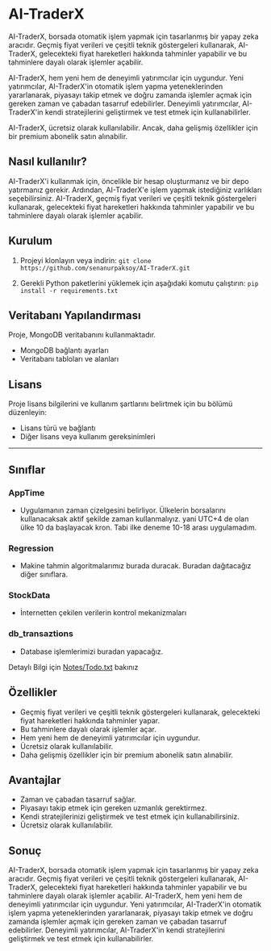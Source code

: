 # AI-TraderX

AI-TraderX, borsada otomatik işlem yapmak için tasarlanmış bir yapay zeka aracıdır. Geçmiş fiyat verileri ve çeşitli teknik göstergeleri kullanarak, AI-TraderX, gelecekteki fiyat hareketleri hakkında tahminler yapabilir ve bu tahminlere dayalı olarak işlemler açabilir.

AI-TraderX, hem yeni hem de deneyimli yatırımcılar için uygundur. Yeni yatırımcılar, AI-TraderX'in otomatik işlem yapma yeteneklerinden yararlanarak, piyasayı takip etmek ve doğru zamanda işlemler açmak için gereken zaman ve çabadan tasarruf edebilirler. Deneyimli yatırımcılar, AI-TraderX'in kendi stratejilerini geliştirmek ve test etmek için kullanabilirler.

AI-TraderX, ücretsiz olarak kullanılabilir. Ancak, daha gelişmiş özellikler için bir premium abonelik satın alınabilir.

## Nasıl kullanılır?

AI-TraderX'i kullanmak için, öncelikle bir hesap oluşturmanız ve bir depo yatırmanız gerekir. Ardından, AI-TraderX'e işlem yapmak istediğiniz varlıkları seçebilirsiniz. AI-TraderX, geçmiş fiyat verileri ve çeşitli teknik göstergeleri kullanarak, gelecekteki fiyat hareketleri hakkında tahminler yapabilir ve bu tahminlere dayalı olarak işlemler açabilir.

## Kurulum

1. Projeyi klonlayın veya indirin:
`git clone https://github.com/senanurpaksoy/AI-TraderX.git`

2. Gerekli Python paketlerini yüklemek için aşağıdaki komutu çalıştırın:
`pip install -r requirements.txt`

## Veritabanı Yapılandırması

Proje, MongoDB veritabanını kullanmaktadır.

- MongoDB bağlantı ayarları
- Veritabanı tabloları ve alanları

## Lisans

Proje lisans bilgilerini ve kullanım şartlarını belirtmek için bu bölümü düzenleyin:

- Lisans türü ve bağlantı
- Diğer lisans veya kullanım gereksinimleri

---
## Sınıflar
### AppTime 
 * Uygulamanın zaman çizelgesini belirliyor. Ülkelerin borsalarını kullanacaksak aktif şekilde zaman kullanmalıyız. yani UTC+4 de olan ülke 10 da başlayacak kron. Tabi ilke deneme 10-18 arası uygulamadım.
### Regression 
 * Makine tahmin algoritmalarımız burada duracak. Buradan dağıtacağız diğer sınıflara.
### StockData 
 * İnternetten çekilen verilerin kontrol mekanizmaları
### db_transaztions 
 * Database işlemlerimizi buradan yapacağız.

Detaylı Bilgi için [Notes/Todo.txt](Notes/Todo.txt) bakınız


## Özellikler

* Geçmiş fiyat verileri ve çeşitli teknik göstergeleri kullanarak, gelecekteki fiyat hareketleri hakkında tahminler yapar.
* Bu tahminlere dayalı olarak işlemler açar.
* Hem yeni hem de deneyimli yatırımcılar için uygundur.
* Ücretsiz olarak kullanılabilir.
* Daha gelişmiş özellikler için bir premium abonelik satın alınabilir.

## Avantajlar

* Zaman ve çabadan tasarruf sağlar.
* Piyasayı takip etmek için gereken uzmanlık gerektirmez.
* Kendi stratejilerinizi geliştirmek ve test etmek için kullanabilirsiniz.
* Ücretsiz olarak kullanılabilir.

## Sonuç

AI-TraderX, borsada otomatik işlem yapmak için tasarlanmış bir yapay zeka aracıdır. Geçmiş fiyat verileri ve çeşitli teknik göstergeleri kullanarak, AI-TraderX, gelecekteki fiyat hareketleri hakkında tahminler yapabilir ve bu tahminlere dayalı olarak işlemler açabilir. AI-TraderX, hem yeni hem de deneyimli yatırımcılar için uygundur. Yeni yatırımcılar, AI-TraderX'in otomatik işlem yapma yeteneklerinden yararlanarak, piyasayı takip etmek ve doğru zamanda işlemler açmak için gereken zaman ve çabadan tasarruf edebilirler. Deneyimli yatırımcılar, AI-TraderX'in kendi stratejilerini geliştirmek ve test etmek için kullanabilirler.
